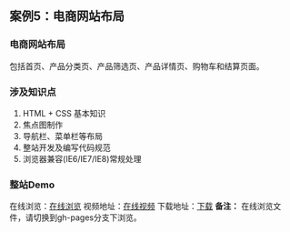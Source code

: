 ## 案例5：电商网站布局

### 电商网站布局
包括首页、产品分类页、产品筛选页、产品详情页、购物车和结算页面。

### 涉及知识点
1. HTML + CSS 基本知识
2. 焦点图制作
3. 导航栏、菜单栏等布局
4. 整站开发及编写代码规范
5. 浏览器兼容(IE6/IE7/IE8)常规处理


### 整站Demo
在线浏览：[在线浏览](http://xifengxx.github.io/project2/)
视频地址：[在线视频](http://www.imooc.com/learn/100)
下载地址：[下载](https://github.com/xifengxx/project2)
**备注：**
在线浏览文件，请切换到gh-pages分支下浏览。